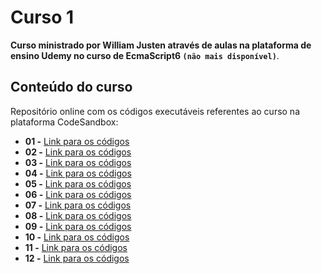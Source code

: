 # Curso 1

**Curso ministrado por William Justen através de aulas na plataforma de ensino Udemy no curso de EcmaScript6 `(não mais disponível)`**.

## Conteúdo do curso

Repositório online com os códigos executáveis referentes ao curso na plataforma CodeSandbox:

- **01 -** [Link para os códigos](https://codesandbox.io/s/ecma01-dey7u)
- **02 -** [Link para os códigos](https://codesandbox.io/s/ecma02-678ow)
- **03 -** [Link para os códigos](https://codesandbox.io/s/ecma03-qu00k)
- **04 -** [Link para os códigos](https://codesandbox.io/s/ecma04-r1xv9)
- **05 -** [Link para os códigos](https://codesandbox.io/s/ecma05-r49s2)
- **06 -** [Link para os códigos](https://codesandbox.io/s/ecma06-py1l8)
- **07 -** [Link para os códigos](https://codesandbox.io/s/ecma07-hmpqn)
- **08 -** [Link para os códigos](https://codesandbox.io/s/ecma08-3x6yw)
- **09 -** [Link para os códigos](https://codesandbox.io/s/ecma09-o3n8b)
- **10 -** [Link para os códigos](https://codesandbox.io/s/ecma10-3yfzv)
- **11 -** [Link para os códigos](https://codesandbox.io/s/ecma11-xv6wb)
- **12 -** [Link para os códigos](https://codesandbox.io/s/ecma12-rce9p)
